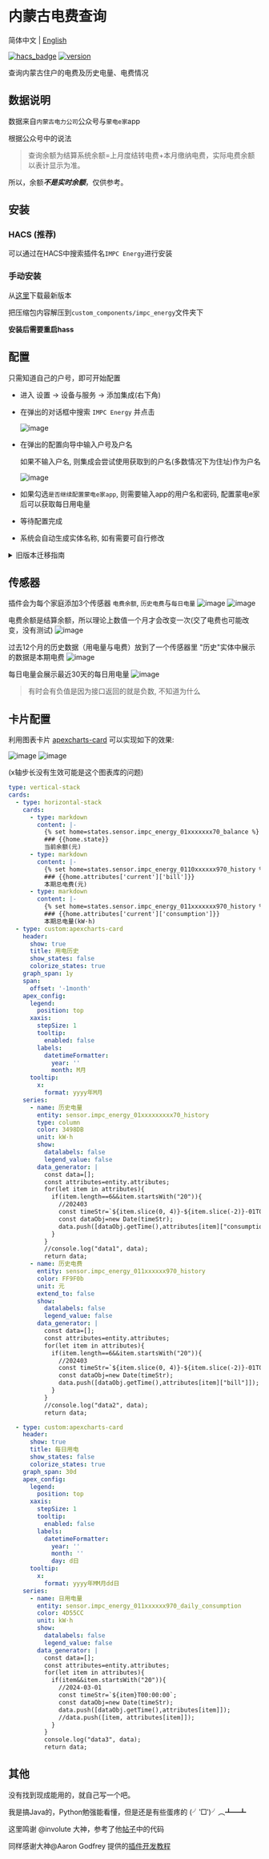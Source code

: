 # 内蒙古电费查询

简体中文 | [English](https://github.com/NiaoBlush/impc_energy/README_en.md)

[![hacs_badge](https://img.shields.io/badge/HACS-Default-41BDF5.svg)](https://github.com/hacs/integration)
[![version](https://img.shields.io/github/manifest-json/v/NiaoBlush/impc_energy?filename=custom_components%2Fimpc_energy%2Fmanifest.json)](https://github.com/NiaoBlush/impc_energy/releases/latest)

查询内蒙古住户的电费及历史电量、电费情况

## 数据说明

数据来自`内蒙古电力公司`公众号与`蒙电e家`app

根据公众号中的说法

> 查询余额为结算系统余额=上月度结转电费+本月缴纳电费，实际电费余额以表计显示为准。

所以，余额***不是实时余额***，仅供参考。

## 安装

### HACS (推荐)

可以通过在HACS中搜索插件名`IMPC Energy`进行安装

### 手动安装

从[这里](https://github.com/NiaoBlush/impc_energy/releases/latest)下载最新版本

把压缩包内容解压到`custom_components/impc_energy`文件夹下

**安装后需要重启hass**

## 配置

只需知道自己的户号，即可开始配置

+ 进入 设置 -> 设备与服务 -> 添加集成(右下角)

+ 在弹出的对话框中搜索 `IMPC Energy` 并点击

  ![image](https://github.com/NiaoBlush/impc_energy/blob/master/img/select_integration.png?raw=true)

+ 在弹出的配置向导中输入户号及户名

  如果不输入户名, 则集成会尝试使用获取到的户名(多数情况下为住址)作为户名

  ![image](https://github.com/NiaoBlush/impc_energy/blob/master/img/config_helper.png?raw=true)
+ 如果勾选`是否继续配置蒙电e家app`, 则需要输入app的用户名和密码, 配置蒙电e家后可以获取每日用电量

+ 等待配置完成

+ 系统会自动生成实体名称, 如有需要可自行修改

<details>
<summary>旧版本迁移指南</summary>

如果您从 `v0.X.X` 旧版本升级到 `v1.X.X` 及以上版本，可能需要注意以下事项：

- 旧版本配置文件配置方式已被移除，请改用图形界面添加。
- 由于`entity_id`与`unique_id`的问题，旧版实体与新版不兼容，需要删除旧版实体。
- 需要删除配置文件中的`impc_energy`配置
- 如果无法删除旧版实体，请尝试删除旧版`IMPC Energy`集成，重启HomeAssistant，再重新安装。

</details>

## 传感器

插件会为每个家庭添加3个传感器 `电费余额`, `历史电费`与`每日电量`
![image](https://github.com/NiaoBlush/impc_energy/blob/master/img/entities_created.png?raw=true)
![image](https://github.com/NiaoBlush/impc_energy/blob/master/img/entities_detail.png?raw=true)

电费余额是结算余额，所以理论上数值一个月才会改变一次(交了电费也可能改变，没有测试)
![image](https://github.com/NiaoBlush/impc_energy/blob/master/img/20230316221605.png?raw=true)

过去12个月的历史数据（用电量与电费）放到了一个传感器里
"历史"实体中展示的数据是本期电费
![image](https://github.com/NiaoBlush/impc_energy/blob/master/img/history_bill.png?raw=true)

每日电量会展示最近30天的每日用电量
![image](https://github.com/NiaoBlush/impc_energy/blob/master/img/sensor_daily_consumption.png)

> 有时会有负值是因为接口返回的就是负数, 不知道为什么

## 卡片配置

利用图表卡片 [apexcharts-card](https://github.com/RomRider/apexcharts-card)
可以实现如下的效果:

![image](https://github.com/NiaoBlush/impc_energy/blob/master/img/20240409174425.png?raw=true)
![image](https://github.com/NiaoBlush/impc_energy/blob/master/img/chart_daily_consumption.png?raw=true)

(x轴步长没有生效可能是这个图表库的问题)

```yaml
type: vertical-stack
cards:
  - type: horizontal-stack
    cards:
      - type: markdown
        content: |-
          {% set home=states.sensor.impc_energy_01xxxxxxx70_balance %}
          ### {{home.state}}
          当前余额(元)
      - type: markdown
        content: |-
          {% set home=states.sensor.impc_energy_0110xxxxxx970_history %}
          ### {{home.attributes['current']['bill']}}
          本期总电费(元)
      - type: markdown
        content: |-
          {% set home=states.sensor.impc_energy_011xxxxxxx970_history %}
          ### {{home.attributes['current']['consumption']}}
          本期总电量(kW⋅h)
  - type: custom:apexcharts-card
    header:
      show: true
      title: 用电历史
      show_states: false
      colorize_states: true
    graph_span: 1y
    span:
      offset: '-1month'
    apex_config:
      legend:
        position: top
      xaxis:
        stepSize: 1
        tooltip:
          enabled: false
        labels:
          datetimeFormatter:
            year: ''
            month: M月
      tooltip:
        x:
          format: yyyy年M月
    series:
      - name: 历史电量
        entity: sensor.impc_energy_01xxxxxxxxx70_history
        type: column
        color: 3498DB
        unit: kW⋅h
        show:
          datalabels: false
          legend_value: false
        data_generator: |
          const data=[];
          const attributes=entity.attributes;
          for(let item in attributes){
            if(item.length==6&&item.startsWith("20")){
              //202403
              const timeStr=`${item.slice(0, 4)}-${item.slice(-2)}-01T00:00:00`;
              const dataObj=new Date(timeStr);
              data.push([dataObj.getTime(),attributes[item]["consumption"]]);
            }
          }
          //console.log("data1", data);
          return data;
      - name: 历史电费
        entity: sensor.impc_energy_011xxxxxx970_history
        color: FF9F0b
        unit: 元
        extend_to: false
        show:
          datalabels: false
          legend_value: false
        data_generator: |
          const data=[];
          const attributes=entity.attributes;
          for(let item in attributes){
            if(item.length==6&&item.startsWith("20")){
              //202403
              const timeStr=`${item.slice(0, 4)}-${item.slice(-2)}-01T00:00:00`;
              const dataObj=new Date(timeStr);
              data.push([dataObj.getTime(),attributes[item]["bill"]]);
            }
          }
          //console.log("data2", data);
          return data;

  - type: custom:apexcharts-card
    header:
      show: true
      title: 每日用电
      show_states: false
      colorize_states: true
    graph_span: 30d
    apex_config:
      legend:
        position: top
      xaxis:
        stepSize: 1
        tooltip:
          enabled: false
        labels:
          datetimeFormatter:
            year: ''
            month: ''
            day: d日
      tooltip:
        x:
          format: yyyy年MM月dd日
    series:
      - name: 日用电量
        entity: sensor.impc_energy_011xxxxxx970_daily_consumption
        color: 4D55CC
        unit: kW⋅h
        show:
          datalabels: false
          legend_value: false
        data_generator: |
          const data=[];
          const attributes=entity.attributes;
          for(let item in attributes){
            if(item&&item.startsWith("20")){
              //2024-03-01
              const timeStr=`${item}T00:00:00`;
              const dataObj=new Date(timeStr);
              data.push([dataObj.getTime(),attributes[item]]);
              //data.push([item, attributes[item]]);
            }
          }
          console.log("data3", data);
          return data;


```

## 其他

没有找到现成能用的，就自己写一个吧。

我是搞Java的，Python勉强能看懂，但是还是有些蛋疼的 (╯‵□′)╯︵┻━┻

这里鸣谢 @involute 大神，参考了他[帖子](https://bbs.hassbian.com/thread-13820-1-1.html)中的代码

同样感谢大神@Aaron Godfrey
提供的[插件开发教程](https://aarongodfrey.dev/home%20automation/building_a_home_assistant_custom_component_part_1/)
